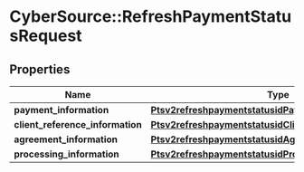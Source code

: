 # CyberSource::RefreshPaymentStatusRequest

## Properties
Name | Type | Description | Notes
------------ | ------------- | ------------- | -------------
**payment_information** | [**Ptsv2refreshpaymentstatusidPaymentInformation**](Ptsv2refreshpaymentstatusidPaymentInformation.md) |  | [optional] 
**client_reference_information** | [**Ptsv2refreshpaymentstatusidClientReferenceInformation**](Ptsv2refreshpaymentstatusidClientReferenceInformation.md) |  | [optional] 
**agreement_information** | [**Ptsv2refreshpaymentstatusidAgreementInformation**](Ptsv2refreshpaymentstatusidAgreementInformation.md) |  | [optional] 
**processing_information** | [**Ptsv2refreshpaymentstatusidProcessingInformation**](Ptsv2refreshpaymentstatusidProcessingInformation.md) |  | [optional] 


